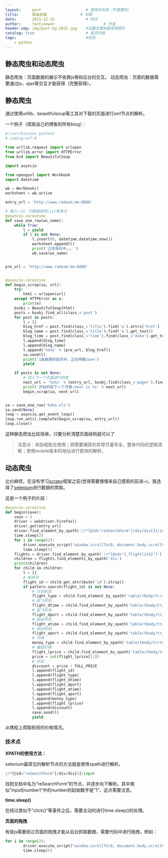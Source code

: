 ```yaml
---
layout:     post                    # 使用的布局（不需要改）
title:      爬虫初窥               # 标题 
date:       2015-12-15              # 时间
author:     fantianwen                      # 作者
header-img: img/post-bg-2015.jpg    #这篇文章标题背景图片
catalog: true                       # 是否归档
tags:                               #标签
    - python
---
```



## 静态爬虫和动态爬虫

静态爬虫：页面数据的展示不依靠js等和后台的交互。
动态爬虫：页面的数据需要通过js，ajax等交互才能获得（完整获得）。

<!-- more -->

## 静态爬虫

通过使用urllib，beautifulsoup等工具对下载的页面进行xml节点的解析。

一个例子（爬取自己的博客的所有blog）：

```python
#!/usr/bin/env python3
# coding:utf-8

from urllib.request import urlopen
from urllib.error import HTTPError
from bs4 import BeautifulSoup

import asyncio

from openpyxl import Workbook
import datetime

wb = Workbook()
worksheet = wb.active

entry_url = 'http://www.radasm.me:8080'

# 插入一行，行数据使用list来表示
@asyncio.coroutine
def save_one_row(ws_name):
    while True:
        l = yield
        if l is not None:
            l.insert(0, datetime.datetime.now())
            worksheet.append(l)
            print('正在保存中。。。')
            wb.save(ws_name)


pre_url = 'http://www.radasm.me:8080'


@asyncio.coroutine
def begin_scrap(sa, url):
    try:
        html = urlopen(url)
    except HTTPError as e:
        print(e)
    bsobj = BeautifulSoup(html)
    posts = bsobj.find_all(class_='post')
    for post in posts:
        l = []
        blog_href = post.find(class_='title').find('a').attrs['href']
        blog_name = post.find(class_='title').find('a').get_text()
        blog_time = post.find(class_='time').find(class_='date').get_text()
        l.append(blog_time)
        l.append(blog_name)
        l.append('%s%s' % (pre_url, blog_href))
        sa.send(l)
        print('1条数据抓取完毕，正在唤醒save')
        yield

    if posts is not None:
        # 进入下一个页面进行抓取
        next_url = '%s%s' % (entry_url, bsobj.find(class_='pager').find('a').attrs['href'])
        print('开始抓取下一个页面:next is %s' % next_url)
        begin_scrap(sa, next_url)


sa = save_one_row('haha.xls')
sa.send(None)
loop = asyncio.get_event_loop()
loop.run_until_complete(begin_scrap(sa, entry_url))
loop.close()
```

这种静态爬虫比较简单，只要分析清楚页面结构就可以了

>注意点：和协程配合使用；把需要捕获的异常尽量写全，整体代码的逻辑清晰；使用mobile版本的地址进行更快的解析。

## 动态爬虫

比价麻烦，在没有学习[scrapy](https://github.com/scrapy/scrapy)框架之前(觉得需要慢慢来自己摸索的前进~)，我选择了[selenium](http://selenium-python.readthedocs.org/)进行数据的爬取。

这是一个例子的片段：

```python
@asyncio.coroutine
def begin(save):
    coun = 2
    driver = webdriver.Firefox()
    driver.get(entry_url)
    driver.find_element_by_xpath('//*[@id="reSearchForm"]/div/div[3]/input').click()
    time.sleep(2)
    for i in range(2):
        driver.execute_script("window.scrollTo(0, document.body.scrollHeight);")
        time.sleep(5)
    flights = driver.find_element_by_xpath('//*[@id="J_flightlist2"]')
    children = flights.find_elements_by_xpath('div')
    print(children)
    for child in children:
        l = []
        # 航班号
        flight_id = child.get_attribute('id').strip()
        if pattern.search(flight_id) is not None:
            # 计划机型
            flight_type = child.find_element_by_xpath('table/tbody/tr/td[1]/div[2]/span').text.strip()
            # 起飞时刻
            flight_dtime = child.find_element_by_xpath('table/tbody/tr/td[2]/div[1]/strong').text.strip()
            # 起飞机场
            flight_dport = child.find_element_by_xpath('table/tbody/tr/td[2]/div[2]').text.strip()
            # 到达时刻
            flight_atime = child.find_element_by_xpath('table/tbody/tr/td[4]/div[1]/strong').text.strip()
            # 到达时刻
            flight_aport = child.find_element_by_xpath('table/tbody/tr/td[4]/div[2]').text.strip()
            # 币种
            money_type = child.find_element_by_xpath('table/tbody/tr/td[8]/span/dfn').text.strip()
            # 最低价格
            flight_lprice = child.find_element_by_xpath('table/tbody/tr/td[8]/span').text.strip()[1:]
            price = int(flight_lprice[1:])
            # 折扣
            discount = price / FULL_PRICE
            l.append(flight_id)
            l.append(flight_type)
            l.append(flight_dtime)
            l.append(flight_dport)
            l.append(flight_atime)
            l.append(flight_aport)
            l.append(money_type)
            l.append(flight_lprice)
            l.append(discount)
            save.send(l)
            yield

```

从携程上爬取航班的价格情况。

### 技术点

**XPATH的使用方法：**

selenium最常见的解析节点的方法就是使用xpath进行解析。

```python
//*[@id="reSearchForm"]/div/div[3]/input
```

找到文档中名为“reSearchForm”的节点，并逐步向下解析。其中类似”input[number]“中的number的起始数字是”1“，这点需要注意。

**time.sleep()**

在经过类似于”click()“等事件之后，需要主动的进行time.sleep()的处理。


**页面的拖拽**

有些js需要经过页面的拖拽才能从后台抓取数据，需要代码中进行拖拽，例如：

```python
for i in range(2):
        driver.execute_script("window.scrollTo(0, document.body.scrollHeight);")
        time.sleep(5)
```

















